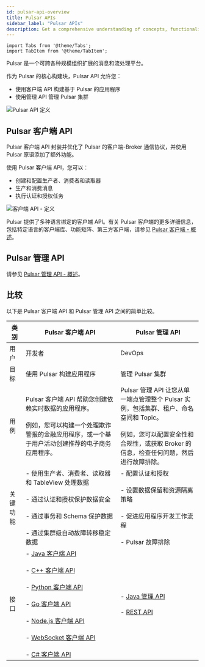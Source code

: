 ```yaml
---
id: pulsar-api-overview
title: Pulsar APIs
sidebar_label: "Pulsar APIs"
description: Get a comprehensive understanding of concepts, functionalities, and distinctions of Pulsar APIs.
---
```


````mdx-code-block
import Tabs from '@theme/Tabs';
import TabItem from '@theme/TabItem';
````


Pulsar 是一个可跨各种规模组织扩展的消息和流处理平台。

作为 Pulsar 的核心构建块，Pulsar API 允许您：
- 使用客户端 API 构建基于 Pulsar 的应用程序
- 使用管理 API 管理 Pulsar 集群

![Pulsar API 定义](/assets/pulsar-api-definition.svg)

## Pulsar 客户端 API

Pulsar 客户端 API 封装并优化了 Pulsar 的客户端-Broker 通信协议，并使用 Pulsar 原语添加了额外功能。

使用 Pulsar 客户端 API，您可以：
- 创建和配置生产者、消费者和读取器
- 生产和消费消息
- 执行认证和授权任务

![客户端 API - 定义](/assets/client-api-definition.svg)

Pulsar 提供了多种语言绑定的客户端 API。有关 Pulsar 客户端的更多详细信息，包括特定语言的客户端库、功能矩阵、第三方客户端，请参见 [Pulsar 客户端 - 概述](client-libraries.md)。

## Pulsar 管理 API

请参见 [Pulsar 管理 API - 概述](admin-api-overview.md)。

## 比较

以下是 Pulsar 客户端 API 和 Pulsar 管理 API 之间的简单比较。

类别|Pulsar 客户端 API|Pulsar 管理 API
---|---|---
用户|开发者|DevOps
目标|使用 Pulsar 构建应用程序|管理 Pulsar 集群
用例|Pulsar 客户端 API 帮助您创建依赖实时数据的应用程序。<br/><br/> 例如，您可以构建一个处理欺诈警报的金融应用程序，或一个基于用户活动创建推荐的电子商务应用程序。| Pulsar 管理 API 让您从单一端点管理整个 Pulsar 实例，包括集群、租户、命名空间和 Topic。<br/><br/> 例如，您可以配置安全性和合规性，或获取 Broker 的信息，检查任何问题，然后进行故障排除。
关键功能|- 使用生产者、消费者、读取器和 TableView 处理数据 <br/><br/> - 通过认证和授权保护数据安全 <br/><br/> - 通过事务和 Schema 保护数据 <br/><br/> - 通过集群级自动故障转移稳定数据 | - 配置认证和授权 <br/><br/> - 设置数据保留和资源隔离策略 <br/><br/> - 促进应用程序开发工作流程<br/><br/> - Pulsar 故障排除
接口 | - [Java 客户端 API](/api/client/) <br/><br/> - [C++ 客户端 API](@pulsar:apidoc:cpp@) <br/><br/> - [Python 客户端 API](@pulsar:apidoc:python@) <br/><br/> -  [Go 客户端 API](https://pkg.go.dev/github.com/apache/pulsar-client-go/pulsar) <br/><br/> - [Node.js 客户端 API](client-libraries-node.md) <br/><br/> - [WebSocket 客户端 API](client-libraries-websocket.md#api-reference) <br/><br/> - [C# 客户端 API](client-libraries-dotnet.md) | - [Java 管理 API](admin-api-overview.md) <br/><br/> - [REST API](reference-rest-api-overview.md)